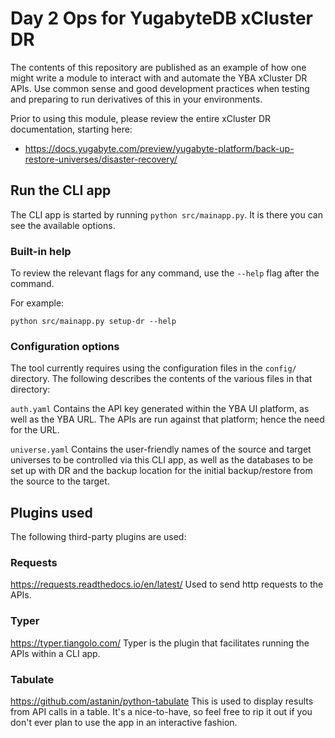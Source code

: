 # Day 2 Ops for YugabyteDB xCluster DR 

The contents of this repository are published as an example of how one might write a module to interact with and automate the YBA xCluster DR APIs. Use common sense and good development practices when testing and preparing to run derivatives of this in your environments.

Prior to using this module, please review the entire xCluster DR documentation, starting here:
 - https://docs.yugabyte.com/preview/yugabyte-platform/back-up-restore-universes/disaster-recovery/

## Run the CLI app

The CLI app is started by running `python src/mainapp.py`. It is there you can see the available options.

### Built-in help

To review the relevant flags for any command, use the `--help` flag after the command. 

For example: 
```
python src/mainapp.py setup-dr --help 
```

### Configuration options

The tool currently requires using the configuration files in the `config/` directory. The following describes the contents of the various files in that directory:

`auth.yaml` Contains the API key generated within the YBA UI platform, as well as the YBA URL. The APIs are run against that platform; hence the need for the URL.

`universe.yaml` Contains the user-friendly names of the source and target universes to be controlled via this CLI app, as well as the databases to be set up with DR and the backup location for the initial backup/restore from the source to the target.

## Plugins used

The following third-party plugins are used:

### Requests
https://requests.readthedocs.io/en/latest/
Used to send http requests to the APIs.

### Typer
https://typer.tiangolo.com/
Typer is the plugin that facilitates running the APIs within a CLI app.

### Tabulate
https://github.com/astanin/python-tabulate
This is used to display results from API calls in a table. It's a nice-to-have, so feel free to rip it out if you don't ever plan to use the app in an interactive fashion.